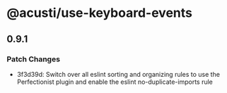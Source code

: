 # @acusti/use-keyboard-events

## 0.9.1

### Patch Changes

-   3f3d39d: Switch over all eslint sorting and organizing rules to use the
    Perfectionist plugin and enable the eslint no-duplicate-imports rule
